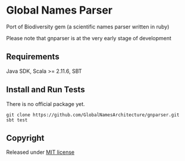 Global Names Parser
===================

Port of Biodiversity gem (a scientific names parser written in ruby)

Please note that gnparser is at the very early stage of development

Requirements
------------

Java SDK, Scala >= 2.11.6, SBT

Install and Run Tests
---------------------

There is no official package yet.

```
git clone https://github.com/GlobalNamesArchitecture/gnparser.git
sbt test
```

Copyright
---------

Released under [MIT license][license]

[license]: /LICENSE
